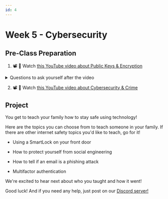 ```yaml
---
id: 4
---
```


# Week 5 - Cybersecurity

## Pre-Class Preparation


1. 📽️ 🍿 Watch [this YouTube video about Public Keys & Encryption](https://www.youtube.com/watch?v=ZghMPWGXexs)

<details>
  <summary>Questions to ask yourself after the video</summary>
    1. How do  receivers of encrypted messages need in order to know what the message says?  <br />
    2. What is the biggest weakness of the Caesar's Cipher method? <br />
    3. How do cybersecurity professionals make encrypted messages that are too hard to crack?  <br />
    4. What do you need to decrypt a public key? <br />
    5. How can you tell if a website is safe to visit? <br />
</details>

2. 📽️ 🍿 Watch [this YouTube video about Cybersecurity & Crime](https://www.youtube.com/watch?v=AuYNXgO_f3Y)

## Project

You get to teach your family how to stay safe using technology! 

Here are the topics you can choose from to teach someone in your family. If there are other internet safety topics you'd like to teach, go for it! 

-   Using a SmartLock on your front door
    
-   How to protect yourself from social engineering
    
-   How to tell if an email is a phishing attack

-   Multifactor authentication

We're excited to hear next about who you taught and how it went! 

Good luck! And if you need any help, just post on our [Discord server!](https://discord.gg/NVq4JK8B)
